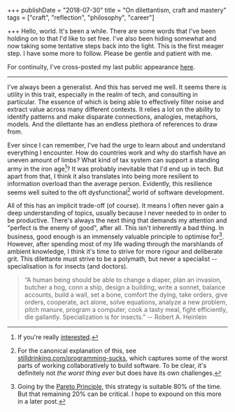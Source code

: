 +++
publishDate = "2018-07-30"
title = "On dilettantism, craft and mastery"
tags = ["craft", "reflection", "philosophy", "career"]

+++
Hello, world. It's been a while. There are some words that I've been holding on to
that I'd like to set free. I've also been hiding somewhat and now taking 
some tentative steps back into the light. This is the first meager step. 
I have some more to follow. Please be gentle and patient with me.

For continuity, I've cross-posted my last public appearance
[here](/posts/2017/12/four-years-infinite-gratitude).

---

I've always been a generalist. And this has served me well. It seems there is
utility in this trait, especially in the realm of tech, and consulting in
particular. The essence of which is being able to effectively filter noise and
extract value across many different contexts. It relies a lot on the ability to
identify patterns and make disparate connections, analogies, metaphors, models.
And the dilettante has an endless plethora of references to draw from.

Ever since I can remember, I've had the urge to learn about and understand
everything I encounter. How do countries work and why do starfish have an
uneven amount of limbs? What kind of tax system can support a standing army in
the iron age[^roman]? It was probably inevitable that I'd end up in tech. But
apart from that, I think it also translates into being more resilient to
information overload than the average person. Evidently, this resilience 
seems well suited to the oft dysfunctional[^programming_sucks] world of
software development.

All of this has an implicit trade-off (of course). It means I often
never gain a deep understanding of topics, usually because I never needed to in
order to be productive.  There's always the next thing that demands my
attention and "perfect is the enemy of good", after all. This isn't inherently
a bad thing.  In business, good enough is an immensely valuable principle to
optimise for[^pareto]. However, after spending most of my life wading through the
marshlands of ambient knowledge, I think it's time to strive for more rigour and
deliberate grit. This dilettante must strive to be a polymath, but never a
specialist -- specialisation is for insects (and doctors).

> “A human being should be able to change a diaper, plan an invasion, butcher a
> hog, conn a ship, design a building, write a sonnet, balance accounts, build
> a wall, set a bone, comfort the dying, take orders, give orders, cooperate,
> act alone, solve equations, analyze a new problem, pitch manure, program a
> computer, cook a tasty meal, fight efficiently, die gallantly. Specialization
> is for insects.” -- Robert A. Heinlein

[^roman]: If you're really [interested](https://www.youtube.com/watch?v=JTuD149AbVI).
[^programming_sucks]: For the canonical explanation of this, see [stilldrinking.com/programming-sucks](http://www.stilldrinking.com/programming-sucks), which captures some of the worst parts of working collaboratively to build software. To be clear, it's definitely not *the worst thing ever* but does have its own challenges.
[^pareto]: Going by the [Pareto Principle](https://www.investopedia.com/terms/p/paretoprinciple.asp), this strategy is suitable 80% of the time. But that remaining 20% can be critical. I hope to expound on this more in a later post.
